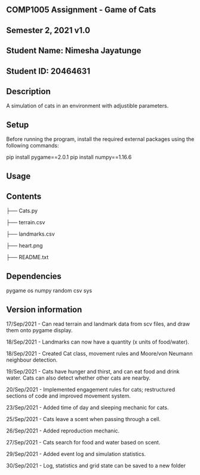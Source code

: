 ## 
## COMP1005 Assignment - Game of Cats
## Semester 2, 2021 v1.0
##
## Student Name: Nimesha Jayatunge
## Student ID: 20464631
##

## Description

A simulation of cats in an environment with adjustible parameters. 

## Setup

Before running the program, install the required external packages using the following commands:

pip install pygame==2.0.1
pip install numpy==1.16.6


## Usage


 
## Contents  
 
├── Cats.py

├── terrain.csv

├── landmarks.csv

├── heart.png

├── README.txt

## Dependencies 

pygame
os
numpy
random
csv
sys 
 
## Version information 
 
17/Sep/2021 - Can read terrain and landmark data from scv files, and draw them onto pygame display.

18/Sep/2021 - Landmarks can now have a quantity (x units of food/water).

18/Sep/2021 - Created Cat class, movement rules and Moore/von Neumann neighbour detection.

19/Sep/2021 - Cats have hunger and thirst, and can eat food and drink water. Cats can also detect whether other cats are nearby.

20/Sep/2021 - Implemented engagement rules for cats; restructured sections of code and improved movement system.

23/Sep/2021 - Added time of day and sleeping mechanic for cats.

25/Sep/2021 - Cats leave a scent when passing through a cell.

26/Sep/2021 - Added reproduction mechanic.

27/Sep/2021 - Cats search for food and water based on scent.

29/Sep/2021 - Added event log and simulation statistics.

30/Sep/2021 - Log, statistics and grid state can be saved to a new folder
